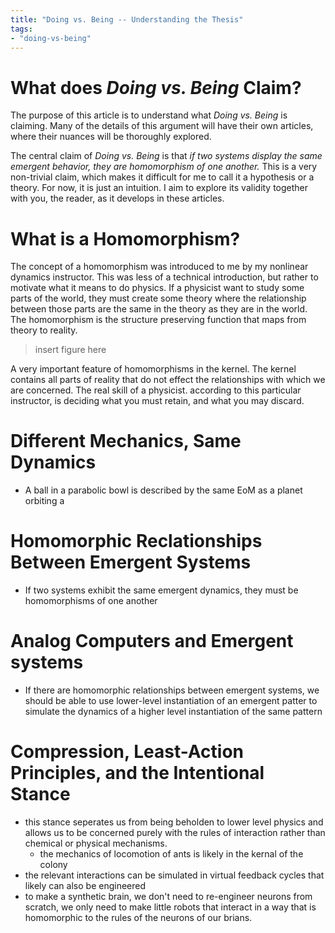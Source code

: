 ```yaml
---
title: "Doing vs. Being -- Understanding the Thesis"
tags:
- "doing-vs-being"
---
```


# What does *Doing vs. Being* Claim?

The purpose of this article is to understand what *Doing vs. Being* is claiming. Many of the details of this argument will have their own articles, where their nuances will be thoroughly explored.

The central claim of *Doing vs. Being* is that *if two systems display the same emergent behavior, they are homomorphism of one another.* This is a very non-trivial claim, which makes it difficult for me to call it a hypothesis or a theory. For now, it is just an intuition. I aim to explore its validity together with you, the reader, as it develops in these articles.

# What is a Homomorphism?
The concept of a homomorphism was introduced to me by my nonlinear dynamics instructor. This was less of a technical introduction, but rather to motivate what it means to do physics. 
If a physicist want to study some parts of the world, they must create some theory where the relationship between those parts are the same in the theory as they are in the world. The homomorphism is the structure preserving function that maps from theory to reality.

>insert figure here

A very important feature of homomorphisms in the kernel. The kernel contains all parts of reality that do not effect the relationships with which we are concerned. The real skill of a physicist. according to this particular instructor, is deciding what you must retain, and what you may discard.

# Different Mechanics, Same Dynamics
- A ball in a parabolic bowl is described by the same EoM as a planet orbiting a 

# Homomorphic Reclationships Between Emergent Systems
- If two systems exhibit the same emergent dynamics, they must be homomorphisms of one another

# Analog Computers and Emergent systems
- If there are homomorphic relationships between emergent systems, we should be able to use lower-level instantiation of an emergent patter to simulate the dynamics of a higher level instantiation of the same pattern

# Compression, Least-Action Principles, and the Intentional Stance
- this stance seperates us from being beholden to lower level physics and allows us to be concerned purely with the rules of interaction rather than chemical or physical mechanisms. 
	- the mechanics of locomotion of ants is likely in the kernal of the colony
- the relevant interactions can be simulated in virtual feedback cycles that likely can also be engineered
- to make a synthetic brain, we don't need to re-engineer neurons from scratch, we only need to make little robots that interact in a way that is homomorphic to the rules of the neurons of our brians.